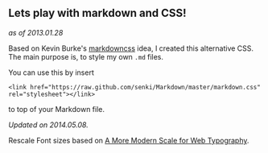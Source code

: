 <link href="markdown.css" rel="stylesheet"></link>

## Lets play with markdown and CSS!

*as of 2013.01.28*

Based on  Kevin Burke's [markdowncss](http://kevinburke.bitbucket.org/markdowncss/ "markdowncss") idea, I created this alternative CSS. The main purpose is, to style my own `.md` files.

You can use this by insert

    ﻿<link href="https://raw.github.com/senki/Markdown/master/markdown.css" rel="stylesheet"></link>

to top of your Markdown file.

*Updated on  2014.05.08.*

Rescale Font sizes based on [A More Modern Scale for Web Typography](http://typecast.com/blog/a-more-modern-scale-for-web-typography).
